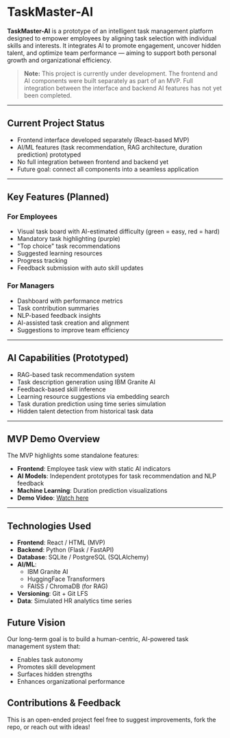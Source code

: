 # TaskMaster-AI

**TaskMaster-AI** is a prototype of an intelligent task management platform designed to empower employees by aligning task selection with individual skills and interests. It integrates AI to promote engagement, uncover hidden talent, and optimize team performance — aiming to support both personal growth and organizational efficiency.

> **Note:** This project is currently under development. The frontend and AI components were built separately as part of an MVP. Full integration between the interface and backend AI features has not yet been completed.

---

## Current Project Status

-  Frontend interface developed separately (React-based MVP)
-  AI/ML features (task recommendation, RAG architecture, duration prediction) prototyped
-  No full integration between frontend and backend yet
-  Future goal: connect all components into a seamless application

---

## Key Features (Planned)

### For Employees
- Visual task board with AI-estimated difficulty (green = easy, red = hard)
- Mandatory task highlighting (purple)
- "Top choice" task recommendations
- Suggested learning resources
- Progress tracking
- Feedback submission with auto skill updates

### For Managers
- Dashboard with performance metrics
- Task contribution summaries
- NLP-based feedback insights
- AI-assisted task creation and alignment
- Suggestions to improve team efficiency

---

## AI Capabilities (Prototyped)

- RAG-based task recommendation system
- Task description generation using IBM Granite AI
- Feedback-based skill inference
- Learning resource suggestions via embedding search
- Task duration prediction using time series simulation
- Hidden talent detection from historical task data

---

## MVP Demo Overview

The MVP highlights some standalone features:

- **Frontend**: Employee task view with static AI indicators
- **AI Models**: Independent prototypes for task recommendation and NLP feedback
- **Machine Learning**: Duration prediction visualizations
- **Demo Video**: [Watch here](https://www.youtube.com/watch?v=sJq-1khWvOI)

---

## Technologies Used

- **Frontend**: React / HTML (MVP)
- **Backend**: Python (Flask / FastAPI)
- **Database**: SQLite / PostgreSQL (SQLAlchemy)
- **AI/ML**:
  - IBM Granite AI
  - HuggingFace Transformers
  - FAISS / ChromaDB (for RAG)
- **Versioning**: Git + Git LFS
- **Data**: Simulated HR analytics time series

##  Future Vision

Our long-term goal is to build a human-centric, AI-powered task management system that:
- Enables task autonomy
- Promotes skill development
- Surfaces hidden strengths
- Enhances organizational performance

## Contributions & Feedback

This is an open-ended project feel free to suggest improvements, fork the repo, or reach out with ideas!



